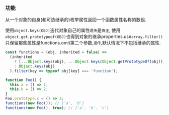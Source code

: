 ### 功能

从一个对象的自身(和可选继承的)枚举属性返回一个函数属性名称的数组. 

使用`object.keys(OBJ)`迭代对象自己的属性`遗传`是`真正`, 使用`object.get.prototypeof(OBJ)`也得到对象的继承properties.use`array.filter()`只保留那些属性是functions.omit第二个参数,`遗传`,默认情况下不包括继承的属性. 

```js
const functions = (obj, inherited = false) =>
  (inherited
    ? [...Object.keys(obj), ...Object.keys(Object.getPrototypeOf(obj))]
    : Object.keys(obj)
  ).filter(key => typeof obj[key] === 'function');
```

```js
function Foo() {
  this.a = () => 1;
  this.b = () => 2;
}
Foo.prototype.c = () => 3;
functions(new Foo()); // ['a', 'b']
functions(new Foo(), true); // ['a', 'b', 'c']
```